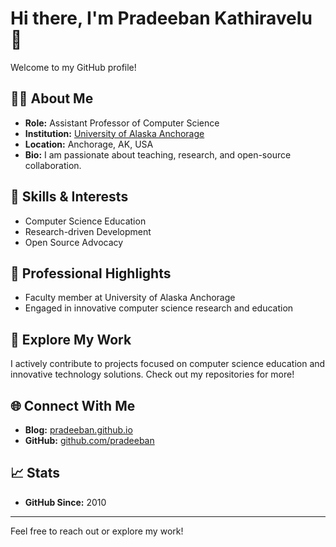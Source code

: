 # Hi there, I'm Pradeeban Kathiravelu 👋

Welcome to my GitHub profile!

## 👨‍🏫 About Me
- **Role:** Assistant Professor of Computer Science
- **Institution:** [University of Alaska Anchorage](https://www.uaa.alaska.edu/)
- **Location:** Anchorage, AK, USA
- **Bio:** I am passionate about teaching, research, and open-source collaboration.

## 🌟 Skills & Interests
- Computer Science Education
- Research-driven Development
- Open Source Advocacy

## 💼 Professional Highlights
- Faculty member at University of Alaska Anchorage
- Engaged in innovative computer science research and education

## 📂 Explore My Work
I actively contribute to projects focused on computer science education and innovative technology solutions. Check out my repositories for more!

## 🌐 Connect With Me
- **Blog:** [pradeeban.github.io](https://pradeeban.github.io/)
- **GitHub:** [github.com/pradeeban](https://github.com/pradeeban)

## 📈 Stats
- **GitHub Since:** 2010
---

Feel free to reach out or explore my work!
